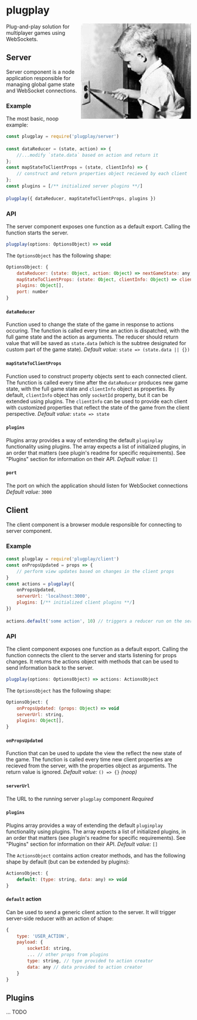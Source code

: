 # plugplay
<img align="right" src="./logo.jpg">

Plug-and-play solution for multiplayer games using WebSockets.

## Server
Server component is a node application responsible for managing global game state and WebSocket connections.

### Example
The most basic, noop example:
```javascript
const plugplay = require('plugplay/server')

const dataReducer = (state, action) => {
    //...modify `state.data` based on action and return it
};
const mapStateToClientProps = (state, clientInfo) => {
    // construct and return properties object recieved by each client
};
const plugins = [/** initialized server plugins **/]

plugplay({ dataReducer, mapStateToClientProps, plugins })
```

### API
The server component exposes one function as a default export. Calling the function starts the server.
```javascript
plugplay(options: OptionsObject) => void
```
The `OptionsObject` has the following shape:
```javascript
OptionsObject: {
    dataReducer: (state: Object, action: Object) => nextGameState: any,
    mapStateToClientProps: (state: Object, clientInfo: Object) => clientProps: any,
    plugins: Object[],
    port: number
}
```

#### `dataReducer`
Function used to change the state of the game in response to actions occuring. The function is called every
time an action is dispatched, with the full game state and the action as arguments. The reducer should
return value that will be saved as `state.data` (which is the subtree designated for custom part of the
game state).
*Default value:* `state => (state.data || {})`

#### `mapStateToClientProps`
Function used to construct property objects sent to each connected client. The function is called every time after
the `dataReducer` produces new game state, with the full game state and `clientInfo` object as properties. By default,
`clientInfo` object has only `socketId` property, but it can be extended using plugins. The `clientInfo` can be used
to provide each client with customized properties that reflect the state of the game from the client perspective.
*Default value:* `state => state`

#### `plugins`
Plugins array provides a way of extending the default `pluginplay` functionality using plugins. The array expects
a list of initialized plugins, in an order that matters (see plugin's readme for specific requirements). See "Plugins"
section for information on their API.
*Default value:* `[]`

#### `port`
The port on which the application should listen for WebSocket connections
*Default value:* `3000`

## Client
The client component is a browser module responsible for connecting to server component.

### Example
```javascript
const plugplay = require('plugplay/client')
const onPropsUpdated = props => {
    // perform view updates based on changes in the client props
}
const actions = plugplay({
    onPropsUpdated,
    serverUrl: 'localhost:3000',
    plugins: [/** initialized client plugins **/]
})

actions.default('some action', 10) // triggers a reducer run on the server

```

### API
The client component exposes one function as a default export. Calling the function connects the client to the
server and starts listening for props changes. It returns the actions object with methods that can be used to
send information back to the server.

```javascript
plugplay(options: OptionsObject) => actions: ActionsObject
```
The `OptionsObject` has the following shape:
```javascript
OptionsObject: {
    onPropsUpdated: (props: Object) => void
    serverUrl: string,
    plugins: Object[],
}
```

#### `onPropsUpdated`
Function that can be used to update the view the reflect the new state of the game. The function is called every
time new client properties are recieved from the server, with the properties object as arguments. The return value is ignored.
*Default value:* `() => {}` *(noop)*

#### `serverUrl`
The URL to the running server `plugplay` component
*Required*

#### `plugins`
Plugins array provides a way of extending the default `pluginplay` functionality using plugins. The array expects
a list of initialized plugins, in an order that matters (see plugin's readme for specific requirements). See "Plugins"
section for information on their API.
*Default value:* `[]`

The `ActionsObject` contains action creator methods, and has the following shape by default (but can be extended by plugins):
```javascript
ActionsObject: {
    default: (type: string, data: any) => void
}
```
#### `default` action
Can be used to send a generic client action to the server. It will trigger server-side reducer with an action of shape:
```javascript
{
    type: 'USER_ACTION',
    payload: {
        socketId: string,
        ... // other props from plugins
        type: string, // type provided to action creator
        data: any // data provided to action creator
    }
}
```

## Plugins

... TODO